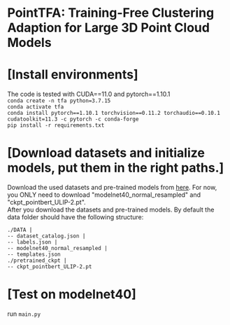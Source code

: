 # PointTFA: Training-Free Clustering Adaption for Large 3D Point Cloud Models

# [Install environments]
The code is tested with CUDA==11.0 and pytorch==1.10.1\
```conda create -n tfa python=3.7.15``` \
```conda activate tfa``` \
```conda install pytorch==1.10.1 torchvision==0.11.2 torchaudio==0.10.1 cudatoolkit=11.3 -c pytorch -c conda-forge``` \
```pip install -r requirements.txt```

# [Download datasets and initialize models, put them in the right paths.]
Download the used datasets and pre-trained models from [here](https://console.cloud.google.com/storage/browser/sfr-ulip-code-release-research). For now, you ONLY need to download "modelnet40_normal_resampled" and "ckpt_pointbert_ULIP-2.pt". \
After you download the datasets and pre-trained models. By default the data folder should have the following structure:
```
./DATA |
-- dataset_catalog.json |
-- labels.json |
-- modelnet40_normal_resampled |
-- templates.json
./pretrained_ckpt |
-- ckpt_pointbert_ULIP-2.pt
```

# [Test on modelnet40] 
run ```main.py``` 
